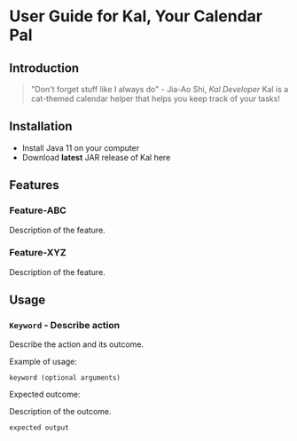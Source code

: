 # User Guide for Kal, Your Calendar Pal
## Introduction
> "Don't forget stuff like I always do" - Jia-Ao Shi, _Kal Developer_
Kal is a cat-themed calendar helper that helps you keep track of your tasks!

## Installation
- Install Java 11 on your computer
- Download **latest** JAR release of Kal here

## Features 

### Feature-ABC

Description of the feature.

### Feature-XYZ

Description of the feature.

## Usage

### `Keyword` - Describe action

Describe the action and its outcome.

Example of usage: 

`keyword (optional arguments)`

Expected outcome:

Description of the outcome.

```
expected output
```
